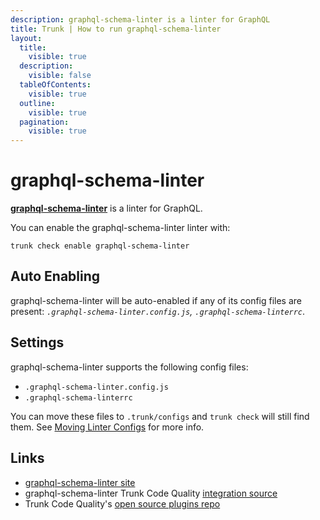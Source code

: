 ```yaml
---
description: graphql-schema-linter is a linter for GraphQL
title: Trunk | How to run graphql-schema-linter
layout:
  title:
    visible: true
  description:
    visible: false
  tableOfContents:
    visible: true
  outline:
    visible: true
  pagination:
    visible: true
---
```


# graphql-schema-linter

[**graphql-schema-linter**](https://github.com/cjoudrey/graphql-schema-linter#readme) is a linter for GraphQL.

You can enable the graphql-schema-linter linter with:

```shell
trunk check enable graphql-schema-linter
```

## Auto Enabling

graphql-schema-linter will be auto-enabled if any of its config files are present: *`.graphql-schema-linter.config.js`, `.graphql-schema-linterrc`*.

## Settings

graphql-schema-linter supports the following config files:
* `.graphql-schema-linter.config.js`
* `.graphql-schema-linterrc`

You can move these files to `.trunk/configs` and `trunk check` will still find them. See [Moving Linter Configs](..#moving-linter-configs) for more info.




## Links

- [graphql-schema-linter site](https://github.com/cjoudrey/graphql-schema-linter#readme)
- graphql-schema-linter Trunk Code Quality [integration source](https://github.com/trunk-io/plugins/tree/main/linters/graphql-schema-linter)
- Trunk Code Quality's [open source plugins repo](https://github.com/trunk-io/plugins/tree/main)
